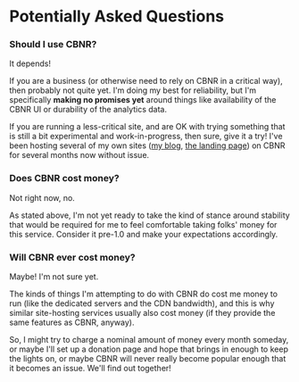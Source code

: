 # Potentially Asked Questions

### Should I use CBNR?

It depends!

If you are a business (or otherwise need to rely on CBNR in a critical way), then probably not quite yet. I'm doing my best for reliability, but I'm specifically **making no promises yet** around things like availability of the CBNR UI or durability of the analytics data.

If you are running a less-critical site, and are OK with trying something that is still a bit experimental and work-in-progress, then sure, give it a try! I've been hosting several of my own sites ([my blog](https://www.willett.io/), [the landing page](https://www.cbnr.xyz/)) on CBNR for several months now without issue.

### Does CBNR cost money?

Not right now, no.

As stated above, I'm not yet ready to take the kind of stance around stability that would be required for me to feel comfortable taking folks' money for this service. Consider it pre-1.0 and make your expectations accordingly.

### Will CBNR ever cost money?

Maybe! I'm not sure yet.

The kinds of things I'm attempting to do with CBNR do cost me money to run (like the dedicated servers and the CDN bandwidth), and this is why similar site-hosting services usually also cost money (if they provide the same features as CBNR, anyway).

So, I might try to charge a nominal amount of money every month someday, or maybe I'll set up a donation page and hope that brings in enough to keep the lights on, or maybe CBNR will never really become popular enough that it becomes an issue. We'll find out together!
